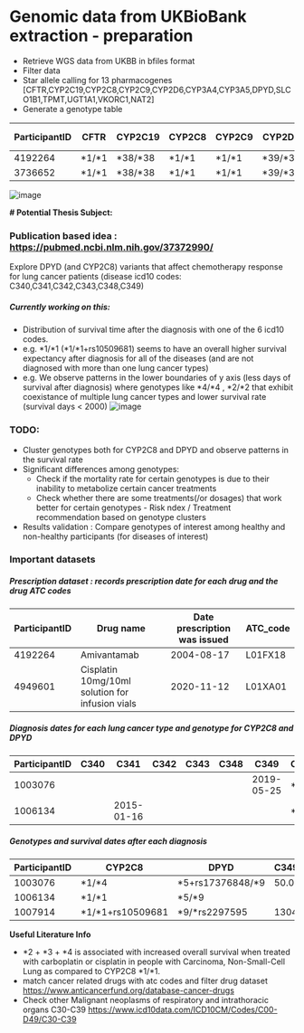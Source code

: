 # Genomic data from UKBioBank extraction - preparation

* Retrieve WGS data from UKBB in bfiles format
* Filter data
* Star allele calling for 13 pharmacogenes [CFTR,CYP2C19,CYP2C8,CYP2C9,CYP2D6,CYP3A4,CYP3A5,DPYD,SLCO1B1,TPMT,UGT1A1,VKORC1,NAT2]
* Generate a genotype table 

| ParticipantID | CFTR  | CYP2C19 | CYP2C8 | CYP2C9 | CYP2D6 | CYP3A4 | CYP3A5 | DPYD | SLCO1B1 | TPMT | UGT1A1 | VKORC1 | NAT2 | HLA-A | HLA-B
|---------------|-------|-|--------|--|---|---|---|---|---|---|---|---|--|-|--|
| 4192264       |*1/*1 | *38/*38 | *1/*1|*1/*1 | *39/*39| *1/*1| *1/*1| *1/*rs17376848| *1/*1|*1/*1|*1/*80|*H6+rs9934438/*T|*4/*5 | |
| 3736652       |*1/*1|*38/*38|*1/*1|*1/*1|*39/*39|*1/*1|*1/*1|*1/*6|*1/*1|*1/*1|*1/*1|*H6+rs9934438/*T|*5/*5||


![image](https://github.com/user-attachments/assets/c53ff2cd-0b7f-4584-b069-14a000695009)

**# Potential Thesis Subject:** 

### Publication based idea : https://pubmed.ncbi.nlm.nih.gov/37372990/

Explore DPYD (and CYP2C8) variants that affect chemotherapy response for lung cancer patients (disease icd10 codes: C340,C341,C342,C343,C348,C349)

##### Currently working on this:
* Distribution of survival time after the diagnosis with one of the 6 icd10 codes.
* e.g. *1/*1  (*1/*1+rs10509681) seems to have an overall higher survival expectancy after diagnosis for all of the diseases (and are not diagnosed with more than one lung cancer types)
* e.g. We observe patterns in the lower boundaries of y axis (less days of survival after diagnosis) where genotypes like *4/*4 , *2/*2 that exhibit coexistance of multiple lung cancer types and lower survival rate (survival days < 2000)
![image](https://github.com/user-attachments/assets/df341b3a-0fc6-470d-acf1-e7a027188565)


### **TODO**: 
* Cluster genotypes both for CYP2C8 and DPYD and observe patterns in the survival rate
* Significant differences among genotypes:
  * Check if the mortality rate for certain genotypes is due to their inability to metabolize certain cancer treatments 
  * Check whether there are some treatments(/or dosages) that work better for certain genotypes - Risk ndex / Treatment recommendation based on genotype clusters
* Results validation : Compare genotypes of interest among healthy and non-healthy participants (for diseases of interest)

### Important datasets

##### Prescription dataset : records prescription date for each drug and the drug ATC codes
ParticipantID 	|Drug name |	Date prescription was issued 	|ATC_code |
| -----| ----| ----|---|
4192264 	| Amivantamab | 	2004-08-17 	| L01FX18 | 
4949601 	| Cisplatin 10mg/10ml solution for infusion vials | 	2020-11-12 | L01XA01 |

##### Diagnosis dates for each lung cancer type and genotype for CYP2C8 and DPYD
| ParticipantID | C340 | C341 | C342 | C343 | C348 | C349 | CYP2C8 | DPYD |
| --- | --- | --- | --- | --- | --- | --- | --- | --- |
| 1003076 |  |  |  |  |  | 2019-05-25 | *1/*4 | *5+rs17376848/*9 |
| 1006134 |  | 2015-01-16 |  |  |  |  | *1/*1 | *5/*9 |

##### Genotypes and survival dates after each diagnosis
| ParticipantID | CYP2C8 | DPYD | C349_days | C341_days | C340_days | C343_days | C342_days | C348_days |
| --- | --- | --- | --- | --- | --- | --- | --- | --- |
| 1003076 | *1/*4 | *5+rs17376848/*9 | 50.0 |  |  |  |  |  |
| 1006134 | *1/*1 | *5/*9 |  | 232.0 |  |  |  |  |
| 1007914 | *1/*1+rs10509681 | *9/*rs2297595 | 1304.0 | 1364.0 |  |  |  |  |





**Useful Literature Info** 
* *2 + *3 + *4 is associated with increased overall survival when treated with carboplatin or cisplatin in people with Carcinoma, Non-Small-Cell Lung as compared to CYP2C8 *1/*1.
* match cancer related drugs with atc codes and filter drug dataset https://www.anticancerfund.org/database-cancer-drugs
* Check other Malignant neoplasms of respiratory and intrathoracic organs C30-C39 https://www.icd10data.com/ICD10CM/Codes/C00-D49/C30-C39



